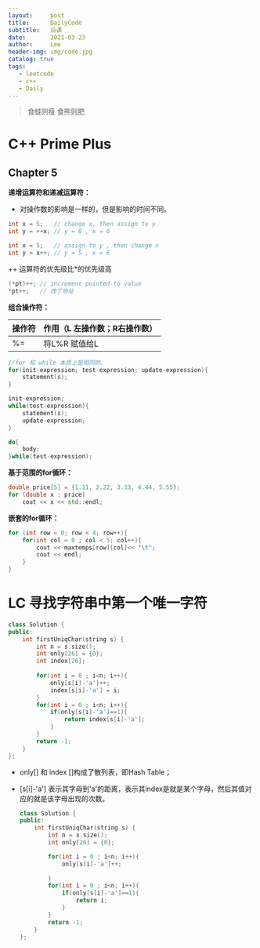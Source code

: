 ```yaml
---
layout:     post
title:      DailyCode
subtitle:   日课
date:       2021-03-23
author:     Lee
header-img: img/code.jpg
catalog: true
tags:
   - leetcode
   - c++
   - Daily
---
```


> 食蛙则瘦 食熊则肥

# C++ Prime Plus 

## Chapter 5

**递增运算符和递减运算符：**

- 对操作数的影响是一样的，但是影响的时间不同。

```c++
int x = 5;	 // change x, then assign to y 
int y = ++x; // y = 6 , x = 6

int x = 5;	 // assign to y , then change x
int y = x++; // y = 5 , x = 6
```

++ 运算符的优先级比*的优先级高

```c++
(*pt)++; // increment pointed-to value
*pt++;   // 改了地址
```

**组合操作符：**

| 操作符 | 作用（L 左操作数；R右操作数） |
| ------ | ----------------------------- |
| %=     | 将L%R 赋值给L                 |

```c++
//for 和 while 本质上是相同的。
for(init-expression; test-expression; update-expression){
    statement(s);
}

init-expression;
while(test-expression){
    statement(s);
    update-expression;
}
```

```c++
do{
    body;
}while(test-expression);
```

**基于范围的for循环：**

```c++
double price[5] = {1.11, 2.22, 3.33, 4.44, 5.55};
for (double x : price)
    cout << x << std::endl;
```

**嵌套的for循环：**

```c++
for (int row = 0; row < 4; row++){
    for(int col = 0 ; col < 5; col++){
        cout << maxtemps[row][col]<< "\t";
        cout << endl;
    }
}
```



# LC 寻找字符串中第一个唯一字符

```c++
class Solution {
public:
    int firstUniqChar(string s) {
        int n = s.size();
        int only[26] = {0};
        int index[26];
				
        for(int i = 0 ; i<n; i++){
            only[s[i]-'a']++;
            index[s[i]-'a'] = i;
        }
        for(int i = 0 ; i<n; i++){
            if(only[s[i]-'a']==1){
                return index[s[i]-'a'];
            }
        }
        return -1;
    }
};
```

- only[] 和 index []构成了散列表，即Hash Table；

- [s[i]-'a'] 表示其字母到'a'的距离，表示其index是就是某个字母，然后其值对应的就是该字母出现的次数。

  ```c++
  class Solution {
  public:
      int firstUniqChar(string s) {
          int n = s.size();
          int only[26] = {0};
  
          for(int i = 0 ; i<n; i++){
              only[s[i]-'a']++;
              
          }
          for(int i = 0 ; i<n; i++){
              if(only[s[i]-'a']==1){
                  return i;
              }
          }
          return -1;
      }
  };
  ```

  

